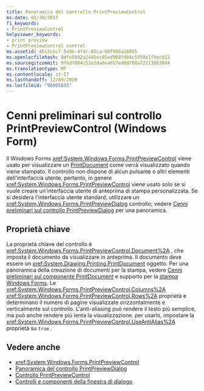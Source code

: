 ```yaml
---
title: Panoramica del controllo PrintPreviewControl
ms.date: 03/30/2017
f1_keywords:
- PrintPreviewControl
helpviewer_keywords:
- print preview
- PrintPreviewControl control
ms.assetid: 4513c6c7-5e9b-4f4c-82ca-00f993a26955
ms.openlocfilehash: 8dfe5802a24d5ec85ed908fd04c5550e1fbec012
ms.sourcegitcommit: 9f6df084c53a3da0ea657ed0d708a72213683084
ms.translationtype: MT
ms.contentlocale: it-IT
ms.lasthandoff: 12/09/2020
ms.locfileid: "96965635"
---
```

# <a name="printpreviewcontrol-control-overview-windows-forms"></a>Cenni preliminari sul controllo PrintPreviewControl (Windows Form)
Il Windows Forms <xref:System.Windows.Forms.PrintPreviewControl> viene usato per visualizzare un [PrintDocument](printdocument-component-windows-forms.md) come verrà visualizzato quando viene stampato. Il controllo non dispone di alcun pulsante o altri elementi dell'interfaccia utente, pertanto, in genere <xref:System.Windows.Forms.PrintPreviewControl> viene usato solo se si vuole creare un'interfaccia utente di anteprima di stampa personalizzata. Se si desidera l'interfaccia utente standard, utilizzare un <xref:System.Windows.Forms.PrintPreviewDialog> controllo; vedere [Cenni preliminari sul controllo PrintPreviewDialog](printpreviewdialog-control-overview-windows-forms.md) per una panoramica.  
  
## <a name="key-properties"></a>Proprietà chiave  
 La proprietà chiave del controllo è <xref:System.Windows.Forms.PrintPreviewControl.Document%2A> , che imposta il documento da visualizzare in anteprima. Il documento deve essere un <xref:System.Drawing.Printing.PrintDocument> oggetto. Per una panoramica della creazione di documenti per la stampa, vedere [Cenni preliminari sul componente PrintDocument](printdocument-component-overview-windows-forms.md) e supporto per la [stampa Windows Forms](../advanced/windows-forms-print-support.md). Le <xref:System.Windows.Forms.PrintPreviewControl.Columns%2A> <xref:System.Windows.Forms.PrintPreviewControl.Rows%2A> proprietà e determinano il numero di pagine visualizzate orizzontalmente e verticalmente sul controllo. L'anti-aliasing può rendere il testo più semplice, ma può anche rendere più lenta la visualizzazione. per usarlo, impostare la <xref:System.Windows.Forms.PrintPreviewControl.UseAntiAlias%2A> proprietà su `true` .  
  
## <a name="see-also"></a>Vedere anche

- <xref:System.Windows.Forms.PrintPreviewControl>
- [Panoramica del controllo PrintPreviewDialog](printpreviewdialog-control-overview-windows-forms.md)
- [Controllo PrintPreviewControl](printpreviewcontrol-control-windows-forms.md)
- [Controlli e componenti della finestra di dialogo](dialog-box-controls-and-components-windows-forms.md)
